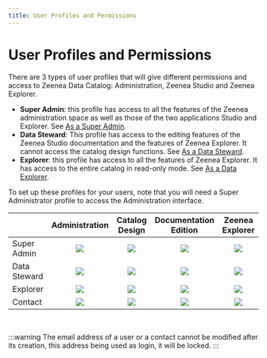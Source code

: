 ```yaml
---
title: User Profiles and Permissions
---
```


# User Profiles and Permissions

There are 3 types of user profiles that will give different permissions and access to Zeenea Data Catalog: Administration, Zeenea Studio and Zeenea Explorer. 

* **Super Admin**: this profile has access to all the features of the Zeenea administration space as well as those of the two applications Studio and Explorer. See [As a Super Admin](./zeenea-superadmin).
* **Data Steward**: This profile has access to the editing features of the Zeenea Studio documentation and the features of Zeenea Explorer. It cannot access the catalog design functions. See [As a Data Steward](./zeenea-data-steward).
* **Explorer**: this profile has access to all the features of Zeenea Explorer. It has access to the entire catalog in read-only mode. See [As a Data Explorer](./zeenea-data-explorer).

To set up these profiles for your users, note that you will need a Super Administrator profile to access the Administration interface.

|   | Administration | Catalog Design | Documentation Edition | Zeenea Explorer |
| :--- | :---: | :---: | :---: | :---: |
| Super Admin | ![](/img/icons/checkmark.png) | ![](/img/icons/checkmark.png) | ![](/img/icons/checkmark.png) | ![](/img/icons/checkmark.png) |
| Data Steward | ![](/img/icons/redx.png) | ![](/img/icons/redx.png) | ![](/img/icons/checkmark.png) | ![](/img/icons/checkmark.png) |
| Explorer | ![](/img/icons/redx.png) | ![](/img/icons/redx.png) | ![](/img/icons/redx.png) | ![](/img/icons/redx.png) |
| Contact | ![](/img/icons/redx.png) | ![](/img/icons/redx.png) | ![](/img/icons/redx.png) | ![](/img/icons/redx.png) |
<br />

:::warning
The email address of a user or a contact cannot be modified after its creation, this address being used as login, it will be locked. 
:::